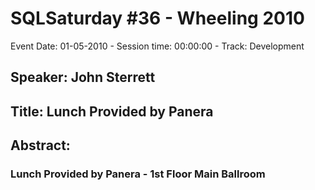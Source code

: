 # SQLSaturday #36 - Wheeling 2010
Event Date: 01-05-2010 - Session time: 00:00:00 - Track: Development
## Speaker: John Sterrett
## Title: Lunch Provided by Panera
## Abstract:
### Lunch Provided by Panera - 1st Floor Main Ballroom
